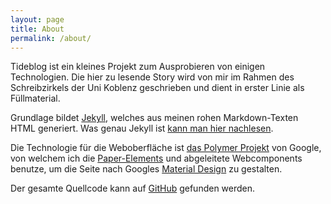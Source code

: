 ```yaml
---
layout: page
title: About
permalink: /about/
---
```


Tideblog ist ein kleines Projekt zum Ausprobieren von einigen Technologien. Die hier zu lesende Story wird von mir im Rahmen des Schreibzirkels der Uni Koblenz geschrieben und dient in erster Linie als Füllmaterial.

Grundlage bildet [Jekyll](http://jekyllrb.com/), welches aus meinen rohen Markdown-Texten HTML generiert. Was genau Jekyll ist [kann man hier nachlesen](http://jekyllrb.com/docs/home/#so-what-is-jekyll-exactly).

Die Technologie für die Weboberfläche ist [das Polymer Projekt](https://www.polymer-project.org/) von Google, von welchem ich die [Paper-Elements](https://elements.polymer-project.org/browse?package=paper-elements) und abgeleitete Webcomponents benutze, um die Seite nach Googles [Material Design](https://www.google.de/design/spec/material-design/introduction.html) zu gestalten.

Der gesamte Quellcode kann auf [GitHub](https://github.com/TurboPope/tideblog) gefunden werden.

